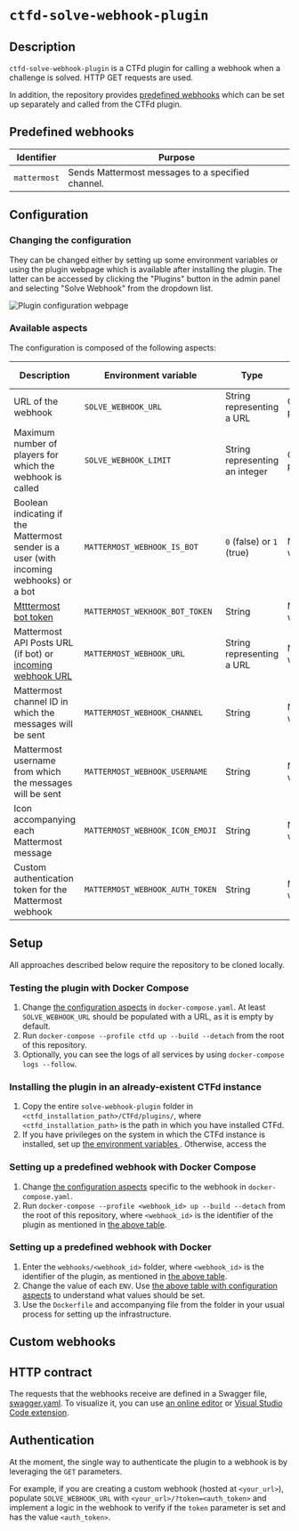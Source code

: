 # `ctfd-solve-webhook-plugin`

## Description

`ctfd-solve-webhook-plugin` is a CTFd plugin for calling a webhook when a challenge is solved. HTTP GET requests are used.

In addition, the repository provides [predefined webhooks](#predefined-webhooks) which can be set up separately and called from the CTFd plugin.

## Predefined webhooks

| Identifier   | Purpose                                           |
| ------------ | ------------------------------------------------- |
| `mattermost` | Sends Mattermost messages to a specified channel. |

## Configuration

### Changing the configuration

They can be changed either by setting up some environment variables or using the plugin webpage which is available after installing the plugin. The latter can be accessed by clicking the "Plugins" button in the admin panel and selecting "Solve Webhook" from the dropdown list.

![Plugin configuration webpage](/others/screenshot.png)

### Available aspects

The configuration is composed of the following aspects:

| Description                                                                                                                 | Environment variable            | Type                           | Scope              | Mandatory        | UI editable |
| --------------------------------------------------------------------------------------------------------------------------- | ------------------------------- | ------------------------------ | ------------------ | ---------------- | ----------- |
| URL of the webhook                                                                                                          | `SOLVE_WEBHOOK_URL`             | String representing a URL      | CTFd plugin        | Yes              | Yes         |
| Maximum number of players for which the webhook is called                                                                   | `SOLVE_WEBHOOK_LIMIT`           | String representing an integer | CTFd plugin        | No               | Yes         |
| Boolean indicating if the Mattermost sender is a user (with incoming webhooks) or a bot                                     | `MATTERMOST_WEBHOOK_IS_BOT`     | `0` (false) or `1` (true)      | Mattermost webhook | Yes              | No          |
| [Mtttermost bot token](https://developers.mattermost.com/integrate/reference/bot-accounts/)                                 | `MATTERMOST_WEKHOOK_BOT_TOKEN`  | String                         | Mattermost webhook | If a bot is used | No          |
| Mattermost API Posts URL (if bot) or [incoming webhook URL](https://developers.mattermost.com/integrate/webhooks/incoming/) | `MATTERMOST_WEBHOOK_URL`        | String representing a URL      | Mattermost webhook | Yes              | No          |
| Mattermost channel ID in which the messages will be sent                                                                    | `MATTERMOST_WEBHOOK_CHANNEL`    | String                         | Mattermost webhook | Yes              | No          |
| Mattermost username from which the messages will be sent                                                                    | `MATTERMOST_WEBHOOK_USERNAME`   | String                         | Mattermost webhook | No               | No          |
| Icon accompanying each Mattermost message                                                                                   | `MATTERMOST_WEBHOOK_ICON_EMOJI` | String                         | Mattermost webhook | No               | No          |
| Custom authentication token for the Mattermost webhook                                                                      | `MATTERMOST_WEBHOOK_AUTH_TOKEN` | String                         | Mattermost webhook | Yes              | No          |

## Setup

All approaches described below require the repository to be cloned locally.

### Testing the plugin with Docker Compose

1. Change [the configuration aspects](#available-aspects) in `docker-compose.yaml`. At least `SOLVE_WEBHOOK_URL` should be populated with a URL, as it is empty by default.
2. Run `docker-compose --profile ctfd up --build --detach` from the root of this repository.
3. Optionally, you can see the logs of all services by using `docker-compose logs --follow`.

### Installing the plugin in an already-existent CTFd instance

1. Copy the entire `solve-webhook-plugin` folder in `<ctfd_installation_path>/CTFd/plugins/`, where `<ctfd_installation_path>` is the path in which you have installed CTFd.
2. If you have privileges on the system in which the CTFd instance is installed, set up [the environment variables ](#available-aspects). Otherwise, access the 

### Setting up a predefined webhook with Docker Compose

1. Change [the configuration aspects](#available-aspects) specific to the webhook in `docker-compose.yaml`.
2. Run `docker-compose --profile <webhook_id> up --build --detach` from the root of this repository, where `<webhook_id>` is the identifier of the plugin as mentioned in [the above table](#predefined-webhooks).

### Setting up a predefined webhook with Docker

1. Enter the `webhooks/<webhook_id>` folder, where `<webhook_id>` is the identifier of the plugin, as mentioned in [the above table](#predefined-webhooks).
2. Change the value of each `ENV`. Use [the above table with configuration aspects](#available-aspects) to understand what values should be set.
3. Use the `Dockerfile` and accompanying file from the folder in your usual process for setting up the infrastructure.

## Custom webhooks

## HTTP contract

The requests that the webhooks receive are defined in a Swagger file, [swagger.yaml](/webhooks/swagger.yaml). To visualize it, you can use [an online editor](https://editor.swagger.io/) or [Visual Studio Code extension](https://marketplace.visualstudio.com/items?itemName=Arjun.swagger-viewer).

## Authentication

At the moment, the single way to authenticate the plugin to a webhook is by leveraging the `GET` parameters.

For example, if you are creating a custom webhook (hosted at `<your_url>`), populate `SOLVE_WEBHOOK_URL` with `<your_url>/?token=<auth_token>` and implement a logic in the webhook to verify if the `token` parameter is set and has the value `<auth_token>`.
